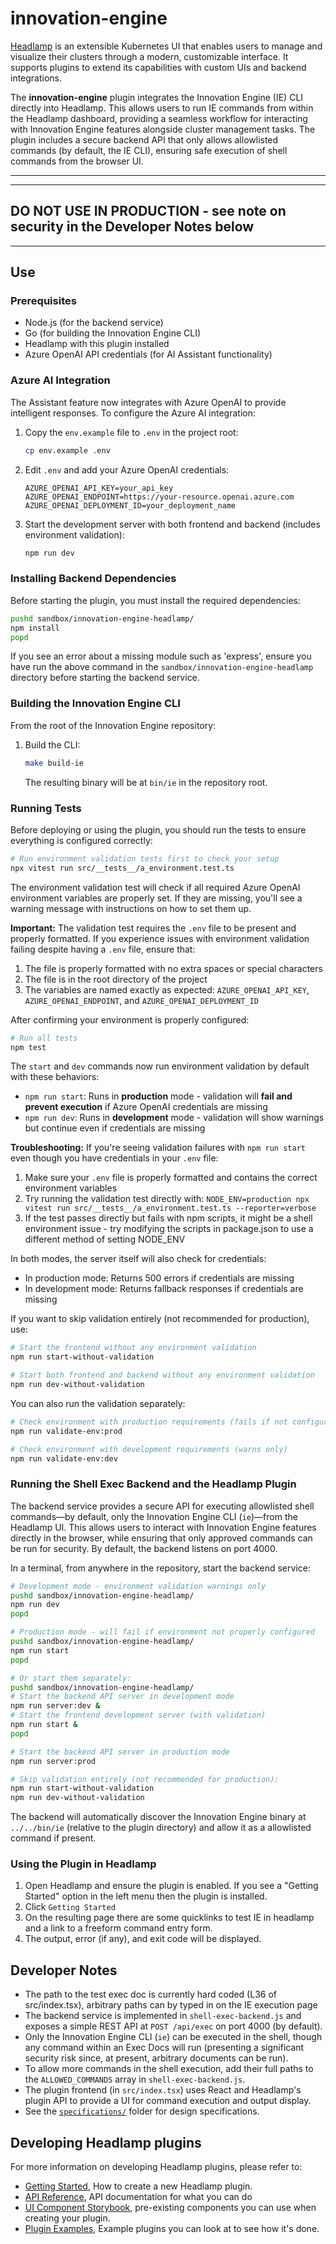 # innovation-engine

[Headlamp](https://headlamp.dev/) is an extensible Kubernetes UI that enables users to manage and visualize their clusters through a modern, customizable interface. It supports plugins to extend its capabilities with custom UIs and backend integrations.

The **innovation-engine** plugin integrates the Innovation Engine (IE) CLI directly into Headlamp. This allows users to run IE commands from within the Headlamp dashboard, providing a seamless workflow for interacting with Innovation Engine features alongside cluster management tasks. The plugin includes a secure backend API that only allows allowlisted commands (by default, the IE CLI), ensuring safe execution of shell commands from the browser UI.

----------------------------------------------------------------------------
----------------------------------------------------------------------------
DO NOT USE IN PRODUCTION - see note on security in the Developer Notes below
----------------------------------------------------------------------------
----------------------------------------------------------------------------

## Use

### Prerequisites

- Node.js (for the backend service)
- Go (for building the Innovation Engine CLI)
- Headlamp with this plugin installed
- Azure OpenAI API credentials (for AI Assistant functionality)

### Azure AI Integration

The Assistant feature now integrates with Azure OpenAI to provide intelligent responses. To configure the Azure AI integration:

1. Copy the `env.example` file to `.env` in the project root:
   ```bash
   cp env.example .env
   ```

2. Edit `.env` and add your Azure OpenAI credentials:
   ```
   AZURE_OPENAI_API_KEY=your_api_key
   AZURE_OPENAI_ENDPOINT=https://your-resource.openai.azure.com
   AZURE_OPENAI_DEPLOYMENT_ID=your_deployment_name
   ```

3. Start the development server with both frontend and backend (includes environment validation):
   ```bash
   npm run dev
   ```

### Installing Backend Dependencies

Before starting the plugin, you must install the required dependencies:

```bash
pushd sandbox/innovation-engine-headlamp/
npm install
popd
```

If you see an error about a missing module such as 'express', ensure you have run the above command in the `sandbox/innovation-engine-headlamp` directory before starting the backend service.

### Building the Innovation Engine CLI

From the root of the Innovation Engine repository:

1. Build the CLI:
   ```bash
   make build-ie
   ```
   The resulting binary will be at `bin/ie` in the repository root.

### Running Tests

Before deploying or using the plugin, you should run the tests to ensure everything is configured correctly:

```bash
# Run environment validation tests first to check your setup
npx vitest run src/__tests__/a_environment.test.ts
```

The environment validation test will check if all required Azure OpenAI environment variables are properly set. If they are missing, you'll see a warning message with instructions on how to set them up.

**Important:** The validation test requires the `.env` file to be present and properly formatted. If you experience issues with environment validation failing despite having a `.env` file, ensure that:
1. The file is properly formatted with no extra spaces or special characters
2. The file is in the root directory of the project
3. The variables are named exactly as expected: `AZURE_OPENAI_API_KEY`, `AZURE_OPENAI_ENDPOINT`, and `AZURE_OPENAI_DEPLOYMENT_ID`

After confirming your environment is properly configured:

```bash
# Run all tests
npm test
```

The `start` and `dev` commands now run environment validation by default with these behaviors:

- `npm run start`: Runs in **production** mode - validation will **fail and prevent execution** if Azure OpenAI credentials are missing
- `npm run dev`: Runs in **development** mode - validation will show warnings but continue even if credentials are missing

**Troubleshooting:**
If you're seeing validation failures with `npm run start` even though you have credentials in your `.env` file:

1. Make sure your `.env` file is properly formatted and contains the correct environment variables
2. Try running the validation test directly with: `NODE_ENV=production npx vitest run src/__tests__/a_environment.test.ts --reporter=verbose`
3. If the test passes directly but fails with npm scripts, it might be a shell environment issue - try modifying the scripts in package.json to use a different method of setting NODE_ENV

In both modes, the server itself will also check for credentials:
- In production mode: Returns 500 errors if credentials are missing
- In development mode: Returns fallback responses if credentials are missing

If you want to skip validation entirely (not recommended for production), use:

```bash
# Start the frontend without any environment validation
npm run start-without-validation

# Start both frontend and backend without any environment validation
npm run dev-without-validation
```

You can also run the validation separately:

```bash
# Check environment with production requirements (fails if not configured)
npm run validate-env:prod

# Check environment with development requirements (warns only)
npm run validate-env:dev
```

### Running the Shell Exec Backend and the Headlamp Plugin

The backend service provides a secure API for executing allowlisted shell commands—by default, only the Innovation Engine CLI (`ie`)—from the Headlamp UI. This allows users to interact with Innovation Engine features directly in the browser, while ensuring that only approved commands can be run for security. By default, the backend listens on port 4000.

In a terminal, from anywhere in the repository, start the backend service:

```bash
# Development mode - environment validation warnings only
pushd sandbox/innovation-engine-headlamp/
npm run dev
popd

# Production mode - will fail if environment not properly configured
pushd sandbox/innovation-engine-headlamp/
npm run start
popd

# Or start them separately:
pushd sandbox/innovation-engine-headlamp/
# Start the backend API server in development mode
npm run server:dev &
# Start the frontend development server (with validation)
npm run start &
popd

# Start the backend API server in production mode
npm run server:prod

# Skip validation entirely (not recommended for production):
npm run start-without-validation
npm run dev-without-validation
```

The backend will automatically discover the Innovation Engine binary at `../../bin/ie` (relative to the plugin directory) and allow it as a allowlisted command if present.

### Using the Plugin in Headlamp

1. Open Headlamp and ensure the plugin is enabled. If you see a "Getting Started" option in the left menu then the plugin is installed.
2. Click `Getting Started`
3. On the resulting page there are some quicklinks to test IE in headlamp and a link to a freeform command entry form.
4. The output, error (if any), and exit code will be displayed.

## Developer Notes

- The path to the test exec doc is currently hard coded (L36 of src/index.tsx), arbitrary paths can by typed in on the IE execution page
- The backend service is implemented in `shell-exec-backend.js` and exposes a simple REST API at `POST /api/exec` on port 4000 (by default).
- Only the Innovation Engine CLI (`ie`) can be executed in the shell, though any command within an Exec Docs will run (presenting a significant security risk since, at present, arbitrary documents can be run). 
- To allow more commands in the shell execution, add their full paths to the `ALLOWED_COMMANDS` array in `shell-exec-backend.js`.
- The plugin frontend (in `src/index.tsx`) uses React and Headlamp's plugin API to provide a UI for command execution and output display.
- See the [`specifications/`](./specifications/) folder for design specifications.

## Developing Headlamp plugins

For more information on developing Headlamp plugins, please refer to:

- [Getting Started](https://headlamp.dev/docs/latest/development/plugins/), How to create a new Headlamp plugin.
- [API Reference](https://headlamp.dev/docs/latest/development/api/), API documentation for what you can do
- [UI Component Storybook](https://headlamp.dev/docs/latest/development/frontend/#storybook), pre-existing components you can use when creating your plugin.
- [Plugin Examples](https://github.com/kubernetes-sigs/headlamp/tree/main/plugins/examples), Example plugins you can look at to see how it's done.
